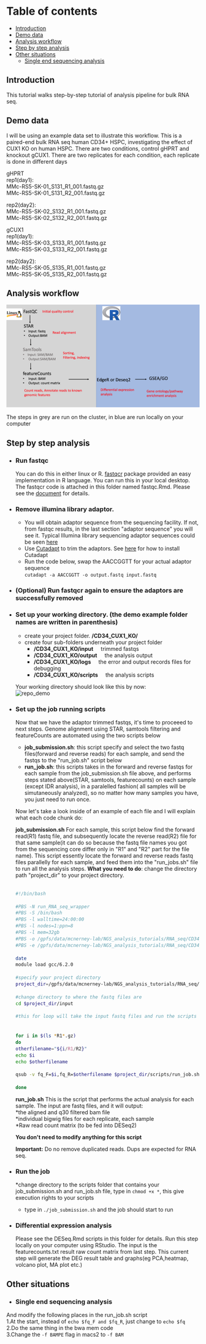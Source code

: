 # Table of contents <br>
 - [Introduction](#introduction)
 - [Demo data](#demo_data)
 - [Analysis workflow](#analysis_workflow)
 - [Step by step analysis](#Step_by_step_analysis)
 - [Other situations](#Other_situations) 
    - [Single end sequencing analysis](#single_end_sequencing_analysis)

  
## Introduction <br>
This tutorial walks step-by-step tutorial of analysis pipeline for bulk RNA seq. 

## Demo data
I will be using an example data set to illustrate this workflow. This is a paired-end bulk RNA seq human CD34+ HSPC, investigating the effect of CUX1 KO on human HSPC. There are two conditions, control gHPRT and knockout gCUX1. There are two replicates for each condition, each replicate is done in different days

gHPRT <br>
rep1(day1): <br>
MMc-RS5-SK-01_S131_R1_001.fastq.gz <br>
MMc-RS5-SK-01_S131_R2_001.fastq.gz <br>

rep2(day2): <br>
MMc-RS5-SK-02_S132_R1_001.fastq.gz <br>
MMc-RS5-SK-02_S132_R2_001.fastq.gz <br>

gCUX1 <br>
rep1(day1): <br>
MMc-RS5-SK-03_S133_R1_001.fastq.gz <br>
MMc-RS5-SK-03_S133_R2_001.fastq.gz <br>

rep2(day2): <br>
MMc-RS5-SK-05_S135_R1_001.fastq.gz <br>
MMc-RS5-SK-05_S135_R2_001.fastq.gz <br>


## Analysis workflow
![GitHub Logo](https://github.com/liuweihanty/Bulk_RNA_seq_analysis_tutorial/blob/main/figures/bulk_RNA_seq_analysis_workflow.png)

The steps in grey are run on the cluster, in blue are run locally on your computer

## Step by step analysis
* ### Run fastqc 
  You can do this in either linux or R. [fastqcr](http://www.sthda.com/english/wiki/fastqcr-an-r-package-facilitating-quality-controls-of-sequencing-data-for-large-numbers-of-samples) package provided an easy implementation in R language. You can run this in your local desktop. The fastqcr code is attached in this folder named fastqc.Rmd. Please see the [document](https://github.com/liuweihanty/ChIP_analysis_tutorial/blob/f4982c5fd9c9e25d493fb50f1813dc429562869b/fastqc.Rmd) for details.

* ### Remove illumina library adaptor.
  * You will obtain adaptor sequence from the sequencing facility. If not, from fastqc results, in the last section "adaptor sequence" you will see it. Typical Illumina library sequencing adaptor sequences could be seen [here](https://knowledge.illumina.com/library-preparation/general/library-preparation-general-reference_material-list/000001314) <br>
  * Use [Cutadapt](https://cutadapt.readthedocs.io/en/stable/) to trim the adaptors. See [here](https://cutadapt.readthedocs.io/en/stable/installation.html) for how to install Cutadapt <br>
  * Run the code below, swap the AACCGGTT for your actual adaptor sequence <br>
   ```cutadapt -a AACCGGTT -o output.fastq input.fastq```

* ### (Optional) Run fastqcr again to ensure the adaptors are successfully removed
  
* ### Set up your working directory. (the demo example folder names are written in parenthesis)
  * create your project folder. **/CD34_CUX1_KO/**
  * create four sub-folders underneath your project folder
     * **/CD34_CUX1_KO/input** $~~~$ trimmed fastqs
     * **/CD34_CUX1_KO/output** $~~~$ the analysis output
     * **/CD34_CUX1_KO/logs** $~~~$ the error and output records files for debugging
     * **/CD34_CUX1_KO/scripts** $~~~$ the analysis scripts <br>
     
  Your working directory should look like this by now: <br>
     <img src="https://github.com/liuweihanty/Bulk_RNA_seq_analysis_tutorial/blob/main/figures/working_directory_demo.png" alt="repo_demo" width="350" height="200">

           
* ### Set up the job running scripts
     Now that we have the adaptor trimmed fastqs, it's time to proceeed to next steps. Genome alignment using STAR, samtools filtering and featureCounts are automated using the two scripts below <br>
    * **job_submission.sh**: this script specify and select the two fastq files(forward and reverse reads) for each sample, and send the fastqs to the "run_job.sh" script below
    * **run_job.sh**:  this scripts takes in the forward and reverse fastqs for each sample from the job_submission.sh file above, and performs steps stated above(STAR, samtools, featurecounts) on each sample (except IDR analysis), in a paralelled fashion( all samples will be simutaneously analyzed), so no matter how many samples you have, you just need to run once. <br>

    Now let's take a look inside of an example of each file and I will explain what each code chunk do: <br>
    
    **job_submission.sh** For each sample, this script below find the forward read(R1) fastq file, and subsequently locate the reverse read(R2) file for that same sample(it can do so because the fastq file names you got from the sequencing core differ only in "R1" and "R2" part for the file name). This script essently locate the forward and reverse reads fastq files parallelly for each sample, and feed them into the "run_jobs.sh" file to run all the analysis steps. **What you need to do**: change the directory path "project_dir" to your project directory.
    ```bash
        
    #!/bin/bash
    
    #PBS -N run_RNA_seq_wrapper
    #PBS -S /bin/bash
    #PBS -l walltime=24:00:00
    #PBS -l nodes=1:ppn=8
    #PBS -l mem=32gb
    #PBS -o /gpfs/data/mcnerney-lab/NGS_analysis_tutorials/RNA_seq/CD34_CUX1_KO/logs/run_RNA_seq_wrapper.out
    #PBS -e /gpfs/data/mcnerney-lab/NGS_analysis_tutorials/RNA_seq/CD34_CUX1_KO/logs/run_RNA_seq_wrapper.err
    
    date
    module load gcc/6.2.0
    
    #specify your project directory
    project_dir=/gpfs/data/mcnerney-lab/NGS_analysis_tutorials/RNA_seq/CD34_CUX1_KO
    
    #change directory to where the fastq files are
    cd $project_dir/input
    
    #this for loop will take the input fastq files and run the scripts for all of them one pair after another
    
    
    for i in $(ls *R1*.gz)
    do
    otherfilename="${i/R1/R2}"
    echo $i
    echo $otherfilename
    
    qsub -v fq_F=$i,fq_R=$otherfilename $project_dir/scripts/run_job.sh
          
    done
   
    ```
          
    **run_job.sh** This is the script that performs the actual analysis for each sample. The input are fastq files, and it will output:<br>
    *the aligned and q30 filtered bam file <br>
    *individual bigwig files for each replicate, each sample <br>
    *Raw read count matrix (to be fed into DESeq2) <br>

    **You don't need to modify anything for this script** <br>

    **Important:** Do no remove duplicated reads. Dups are expected for RNA seq.
  
* ### Run the job
    *change directory to the scripts folder that contains your job_submission.sh and run_job.sh file, type in ``` chmod +x * ```, this give execution rights to your scripts <br>
    * type in ```./job_submission.sh``` and the job should start to run


* ### Differential expression analysis 
  Please see the DESeq.Rmd scripts in this folder for details. Run this step locally on your computer using RStudio. The input is the featurecounts.txt result raw count matrix from last step. This current step will generate the DEG result table and graphs(eg PCA,heatmap, volcano plot, MA plot etc.)




## Other situations
   * ### Single end sequencing analysis
   

   And modify the following places in the run_job.sh script <br>
    1.At the start, instead of ``` echo $fq_F and $fq_R ```, just change to ``` echo $fq ``` <br>
    2.Do the same thing in the bwa mem code <br>
    3.Change the ``` -f BAMPE ``` flag in macs2 to ``` -f BAM ``` <br>
